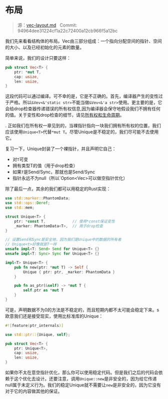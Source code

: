 # 布局

> 源：[vec-layout.md](https://github.com/rust-lang-nursery/nomicon/blob/master/src/vec-layout.md) &nbsp; Commit: 94964dee31224cf1a22c72400a12cb966f5a12bc

我们先来看看结构体的布局。Vec由三部分组成：一个指向分配空间的指针、空间的大小、以及已经初始化的元素的数量。

简单来说，我们的设计只要这样：

``` Rust
pub struct Vec<T> {
    ptr: *mut T,
    cap: usize,
    len: usize,
}
```

这段代码可以通过编译。可不幸的是，它是不正确的。首先，编译器产生的变性过于严格。所以`&Vev<&'static str>`不能当做`&Vev<&'a str>`使用。更主要的是，它会给drop检查器传递错误的所有权信息,因为编译器会保守地假设我们不拥有任何的值。关于变性和drop检查的细节，请见[所有权和生命周期](https://rustlang-cn.org/office/rust/advrust/ownership/ownership.html)。

.
正如我们在所有权一章见到的，当裸指针指向一块我们拥有所有权的位置，我们应该使用`Unique<T>`代替`*mut T`。尽管Unique是不稳定的，我们尽可能不去使用它。

复习一下，Unique封装了一个裸指针，并且声明它自己：

- 对`T`可变
- 拥有类型T的值（用于drop检查）
- 如果`T`是Send/Sync，那就也是Send/Sync
- 指针永远不为null（所以`Option<Vec<T>>可以做空指针优化）

除了最后一点，其余的我们都可以用稳定的Rust实现：

``` Rust
use std::marker::PhantomData;
use std::ops::Deref;
use std::mem;

struct Unique<T> {
    ptr: *const T,            // 使用*const保证变性  
    _marker: PhantomData<T>,  // 用于drop检查
}

// 设置Send和Sync是安全地，因为我们是Unique中的数据的所有者
// Unique<t>好像就是T一样
unsafe impl<T: Send> Send for Unique<T> {}
unsafe impl<T: Sync> Sync for Unique<T> {}

impl<T> Unique<T> {
    pub fn new(ptr: *mut T) -> Self {
        Unique { ptr: ptr, _marker: PhantomData }
    }

    pub fn as_ptr(&self) -> *mut T {
        self.ptr as *mut T
    }
}
```

可是，声明数据不为0的方法是不稳定的，而且短期内都不太可能会稳定下来。s欧意我们还是接受现实，使用比标准库的Unique：

``` Rust
#![feature(ptr_internals)]

use std::ptr::{Unique, self};

pub struct Vec<T> {
    ptr: Unique<T>,
    cap: usize,
    len: usize,
}
```

如果你不太在意空指针优化，那么你可以使用稳定代码。但是我们之后的代码会依赖于这个优化去设计。还要注意，调用`Unique::new`是非安全的，因为给它传递null属于未定义行为。我们的稳定Unique就不需要让`new`是非安全的，因为它没有对于它的内容做其他的保证。

